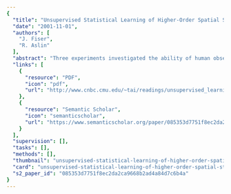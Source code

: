 ```yaml
---
{
  "title": "Unsupervised Statistical Learning of Higher-Order Spatial Structures from Visual Scenes",
  "date": "2001-11-01",
  "authors": [
    "J. Fiser",
    "R. Aslin"
  ],
  "abstract": "Three experiments investigated the ability of human observers to extract the joint and conditional probabilities of shape cooccurrences during passive viewing of complex visual scenes. Results indicated that statistical learning of shape conjunctions was both rapid and automatic, as subjects were not instructed to attend to any particular features of the displays. Moreover, in addition to single-shape frequency, subjects acquired in parallel several different higher-order aspects of the statistical structure of the displays, including absolute shape-position relations in an array, shape-pair arrangements independent of position, and conditional probabilities of shape co-occurrences. Unsupervised learning of these higher-order statistics provides support for Barlow's theory of visual recognition, which posits that detecting “suspicious coincidences” of elements during recognition is a necessary prerequisite for efficient learning of new visual features.",
  "links": [
    {
      "resource": "PDF",
      "icon": "pdf",
      "url": "http://www.cnbc.cmu.edu/~tai/readings/unsupervised_learning/fiserandaslin2001.pdf"
    },
    {
      "resource": "Semantic Scholar",
      "icon": "semanticscholar",
      "url": "https://www.semanticscholar.org/paper/085353d7751f8ec2da2ca9668b2ad4a84d7c6b4a"
    }
  ],
  "supervision": [],
  "tasks": [],
  "methods": [],
  "thumbnail": "unsupervised-statistical-learning-of-higher-order-spatial-structures-from-visual-scenes-thumb.jpg",
  "card": "unsupervised-statistical-learning-of-higher-order-spatial-structures-from-visual-scenes-card.jpg",
  "s2_paper_id": "085353d7751f8ec2da2ca9668b2ad4a84d7c6b4a"
}
---
```


